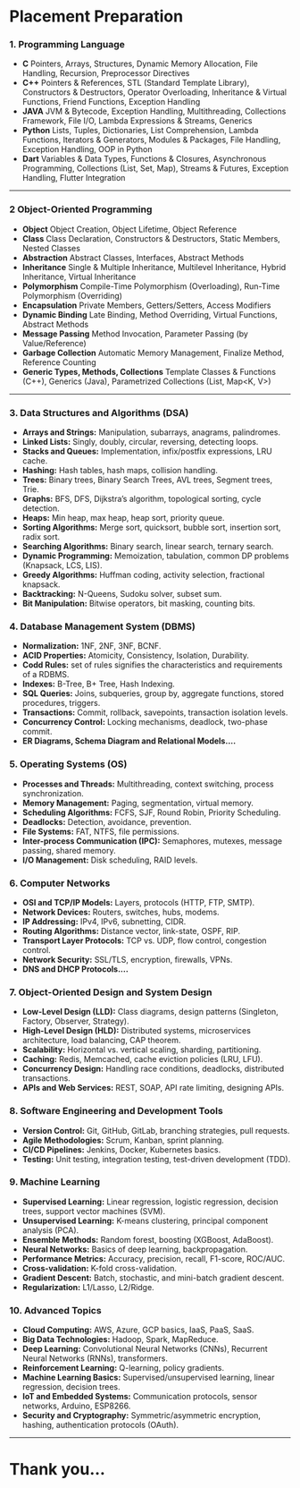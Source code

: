 # Placement Preparation

### 1. Programming Language
  - **C** Pointers, Arrays, Structures, Dynamic Memory Allocation, File Handling, Recursion, Preprocessor Directives
  - **C++** Pointers & References, STL (Standard Template Library), Constructors & Destructors, Operator Overloading, Inheritance & Virtual Functions, Friend Functions, Exception Handling
  - **JAVA** JVM & Bytecode, Exception Handling, Multithreading, Collections Framework, File I/O, Lambda Expressions & Streams, Generics
  - **Python** Lists, Tuples, Dictionaries, List Comprehension, Lambda Functions, Iterators & Generators, Modules & Packages, File Handling, Exception Handling, OOP in Python
  - **Dart** Variables & Data Types, Functions & Closures, Asynchronous Programming, Collections (List, Set, Map), Streams & Futures, Exception Handling, Flutter Integration

---

### 2 Object-Oriented Programming
  - **Object** Object Creation, Object Lifetime, Object Reference
  - **Class** Class Declaration, Constructors & Destructors, Static Members, Nested Classes
  - **Abstraction** Abstract Classes, Interfaces, Abstract Methods
  - **Inheritance** Single & Multiple Inheritance, Multilevel Inheritance, Hybrid Inheritance, Virtual Inheritance
  - **Polymorphism** Compile-Time Polymorphism (Overloading), Run-Time Polymorphism (Overriding)
  - **Encapsulation** Private Members, Getters/Setters, Access Modifiers
  - **Dynamic Binding** Late Binding, Method Overriding, Virtual Functions, Abstract Methods
  - **Message Passing** Method Invocation, Parameter Passing (by Value/Reference)
  - **Garbage Collection** Automatic Memory Management, Finalize Method, Reference Counting
  - **Generic Types, Methods, Collections** Template Classes & Functions (C++), Generics (Java), Parametrized Collections (List<T>, Map<K, V>)

---

### 3. **Data Structures and Algorithms (DSA)**
   - **Arrays and Strings:** Manipulation, subarrays, anagrams, palindromes.
   - **Linked Lists:** Singly, doubly, circular, reversing, detecting loops.
   - **Stacks and Queues:** Implementation, infix/postfix expressions, LRU cache.
   - **Hashing:** Hash tables, hash maps, collision handling.
   - **Trees:** Binary trees, Binary Search Trees, AVL trees, Segment trees, Trie.
   - **Graphs:** BFS, DFS, Dijkstra’s algorithm, topological sorting, cycle detection.
   - **Heaps:** Min heap, max heap, heap sort, priority queue.
   - **Sorting Algorithms:** Merge sort, quicksort, bubble sort, insertion sort, radix sort.
   - **Searching Algorithms:** Binary search, linear search, ternary search.
   - **Dynamic Programming:** Memoization, tabulation, common DP problems (Knapsack, LCS, LIS).
   - **Greedy Algorithms:** Huffman coding, activity selection, fractional knapsack.
   - **Backtracking:** N-Queens, Sudoku solver, subset sum.
   - **Bit Manipulation:** Bitwise operators, bit masking, counting bits.

### 4. **Database Management System (DBMS)**
   - **Normalization:** 1NF, 2NF, 3NF, BCNF.
   - **ACID Properties:** Atomicity, Consistency, Isolation, Durability.
   - **Codd Rules:** set of rules signifies the characteristics and requirements of a RDBMS.
   - **Indexes:** B-Tree, B+ Tree, Hash Indexing.
   - **SQL Queries:** Joins, subqueries, group by, aggregate functions, stored procedures, triggers.
   - **Transactions:** Commit, rollback, savepoints, transaction isolation levels.
   - **Concurrency Control:** Locking mechanisms, deadlock, two-phase commit.
   - **ER Diagrams, Schema Diagram and Relational Models....**

### 5. **Operating Systems (OS)**
   - **Processes and Threads:** Multithreading, context switching, process synchronization.
   - **Memory Management:** Paging, segmentation, virtual memory.
   - **Scheduling Algorithms:** FCFS, SJF, Round Robin, Priority Scheduling.
   - **Deadlocks:** Detection, avoidance, prevention.
   - **File Systems:** FAT, NTFS, file permissions.
   - **Inter-process Communication (IPC):** Semaphores, mutexes, message passing, shared memory.
   - **I/O Management:** Disk scheduling, RAID levels.

### 6. **Computer Networks**
   - **OSI and TCP/IP Models:** Layers, protocols (HTTP, FTP, SMTP).
   - **Network Devices:** Routers, switches, hubs, modems.
   - **IP Addressing:** IPv4, IPv6, subnetting, CIDR.
   - **Routing Algorithms:** Distance vector, link-state, OSPF, RIP.
   - **Transport Layer Protocols:** TCP vs. UDP, flow control, congestion control.
   - **Network Security:** SSL/TLS, encryption, firewalls, VPNs.
   - **DNS and DHCP Protocols....**

### 7. **Object-Oriented Design and System Design**
   - **Low-Level Design (LLD):** Class diagrams, design patterns (Singleton, Factory, Observer, Strategy).
   - **High-Level Design (HLD):** Distributed systems, microservices architecture, load balancing, CAP theorem.
   - **Scalability:** Horizontal vs. vertical scaling, sharding, partitioning.
   - **Caching:** Redis, Memcached, cache eviction policies (LRU, LFU).
   - **Concurrency Design:** Handling race conditions, deadlocks, distributed transactions.
   - **APIs and Web Services:** REST, SOAP, API rate limiting, designing APIs.

### 8. **Software Engineering and Development Tools**
   - **Version Control:** Git, GitHub, GitLab, branching strategies, pull requests.
   - **Agile Methodologies:** Scrum, Kanban, sprint planning.
   - **CI/CD Pipelines:** Jenkins, Docker, Kubernetes basics.
   - **Testing:** Unit testing, integration testing, test-driven development (TDD).

### 9. **Machine Learning**
   - **Supervised Learning:** Linear regression, logistic regression, decision trees, support vector machines (SVM).
   - **Unsupervised Learning:** K-means clustering, principal component analysis (PCA).
   - **Ensemble Methods:** Random forest, boosting (XGBoost, AdaBoost).
   - **Neural Networks:** Basics of deep learning, backpropagation.
   - **Performance Metrics:** Accuracy, precision, recall, F1-score, ROC/AUC.
   - **Cross-validation:** K-fold cross-validation.
   - **Gradient Descent:** Batch, stochastic, and mini-batch gradient descent.
   - **Regularization:** L1/Lasso, L2/Ridge.

### 10. **Advanced Topics**
   - **Cloud Computing:** AWS, Azure, GCP basics, IaaS, PaaS, SaaS.
   - **Big Data Technologies:** Hadoop, Spark, MapReduce.
   - **Deep Learning:** Convolutional Neural Networks (CNNs), Recurrent Neural Networks (RNNs), transformers.
   - **Reinforcement Learning:** Q-learning, policy gradients.
   - **Machine Learning Basics:** Supervised/unsupervised learning, linear regression, decision trees.
   - **IoT and Embedded Systems:** Communication protocols, sensor networks, Arduino, ESP8266.
   - **Security and Cryptography:** Symmetric/asymmetric encryption, hashing, authentication protocols (OAuth).
---
# Thank you...